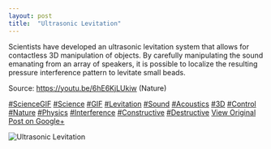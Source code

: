 ```yaml
---
layout: post
title:  "Ultrasonic Levitation"
---
```


Scientists have developed an ultrasonic levitation system that allows for contactless 3D manipulation of objects. By carefully manipulating the sound emanating from an array of speakers, it is possible to localize the resulting pressure interference pattern to levitate small beads.  
  
Source: <https://youtu.be/6hE6KjLUkiw> (Nature)  
  
[#ScienceGIF](https://plus.google.com/s/%23ScienceGIF/posts) [#Science](https://plus.google.com/s/%23Science/posts) [#GIF](https://plus.google.com/s/%23GIF/posts) [#Levitation](https://plus.google.com/s/%23Levitation/posts) [#Sound](https://plus.google.com/s/%23Sound/posts) [#Acoustics](https://plus.google.com/s/%23Acoustics/posts) [#3D](https://plus.google.com/s/%233D/posts) [#Control](https://plus.google.com/s/%23Control/posts) [#Nature](https://plus.google.com/s/%23Nature/posts) [#Physics](https://plus.google.com/s/%23Physics/posts) [#Interference](https://plus.google.com/s/%23Interference/posts) [#Constructive](https://plus.google.com/s/%23Constructive/posts) [#Destructive](https://plus.google.com/s/%23Destructive/posts)
[View Original Post on Google+](https://plus.google.com/+ColinSullender/posts/EWCoUEoukzA)

![Ultrasonic Levitation](https://i.imgur.com/kt14cxB.gif)
